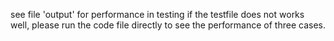 see file 'output' for performance in testing
if the testfile does not works well, please run the code file directly to see the performance of three cases.
